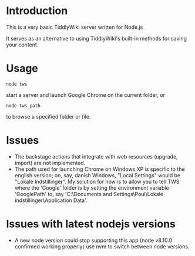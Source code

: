 # Introduction

This is a very basic TiddlyWiki server written for Node.js

It serves as an alternative to using TiddlyWiki's built-in methods for saving your content.

# Usage

	node tws
	
start a server and launch Google Chrome on the current folder, or

	node tws path
	
to browse a specified folder or file.

# Issues

*	The backstage actions that integrate with web resources (upgrade, import) are not implemented.
*	The path used for launching Chrome on Windows XP is specific to the english version; on, say, danish Windows, "Local Settings" would be "Lokale Indstillinger". My solution for now is to allow you to tell TWS where the 'Google' folder is by setting the environment variable 'GooglePath' to, say 'C:\Documents and Settings\Poul\Lokale indstillinger\Application Data\'.

# Issues with latest nodejs versions

*	A new node version could stop supporting this app (node v8.10.0 confirmed working properly) use nvm to switch between node versions.
